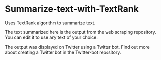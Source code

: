 # Summarize-text-with-TextRank
Uses TextRank algorithm to summarize text.

The text summarized here is the output from the web scraping repository. You can edit it to use any text of your choice. 

The output was displayed on Twitter using a Twitter bot. Find out more about creating a Twitter bot in the Twitter-bot repository.

